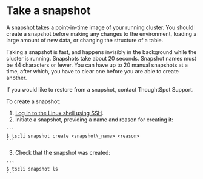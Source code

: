 # Take a snapshot

A snapshot takes a point-in-time image of your running cluster. You should create a snapshot before making any changes to the environment, loading a large amount of new data, or changing the structure of a table.

Taking a snapshot is fast, and happens invisibly in the background while the cluster is running. Snapshots take about 20 seconds. Snapshot names must be 44 characters or fewer. You can have up to 20 manual snapshots at a time, after which, you have to clear one before you are able to create another.

If you would like to restore from a snapshot, contact ThoughtSpot Support.

To create a snapshot:

1.   [Log in to the Linux shell using SSH](../setup/login_console.html#). 
2.   Initiate a snapshot, providing a name and reason for creating it: 

    ```
    $ tscli snapshot create <snapshot\_name> <reason>
    ```

3.   Check that the snapshot was created: 

    ```
    $ tscli snapshot ls
    ```


